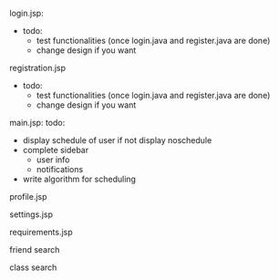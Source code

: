 login.jsp:
- todo:
  - test functionalities (once login.java and register.java are done)
  - change design if you want
  
registration.jsp
- todo:
  - test functionalities (once login.java and register.java are done)
  - change design if you want

main.jsp:
todo:
- display schedule of user if not display noschedule
- complete sidebar
  - user info
  - notifications
- write algorithm for scheduling

profile.jsp

settings.jsp

requirements.jsp

friend search

class search

